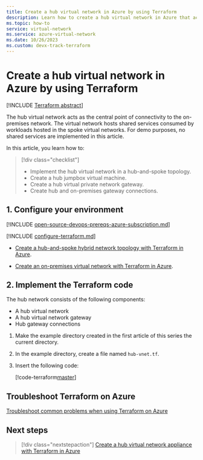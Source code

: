 ```yaml
---
title: Create a hub virtual network in Azure by using Terraform
description: Learn how to create a hub virtual network in Azure that acts as a common connection point between other networks.
ms.topic: how-to
service: virtual-network
ms.service: azure-virtual-network
ms.date: 10/26/2023
ms.custom: devx-track-terraform
---
```


# Create a hub virtual network in Azure by using Terraform

[!INCLUDE [Terraform abstract](./includes/abstract.md)]

The hub virtual network acts as the central point of connectivity to the on-premises network. The virtual network hosts shared services consumed by workloads hosted in the spoke virtual networks. For demo purposes, no shared services are implemented in this article.

In this article, you learn how to:

> [!div class="checklist"]
> * Implement the hub virtual network in a hub-and-spoke topology.
> * Create a hub jumpbox virtual machine.
> * Create a hub virtual private network gateway.
> * Create hub and on-premises gateway connections.

## 1. Configure your environment

[!INCLUDE [open-source-devops-prereqs-azure-subscription.md](../includes/open-source-devops-prereqs-azure-subscription.md)]

[!INCLUDE [configure-terraform.md](includes/configure-terraform.md)]

- [Create a hub-and-spoke hybrid network topology with Terraform in Azure](./hub-spoke-introduction.md).

- [Create an on-premises virtual network with Terraform in Azure](./hub-spoke-on-prem.md).

## 2. Implement the Terraform code

The hub network consists of the following components:

- A hub virtual network
- A hub virtual network gateway
- Hub gateway connections

1. Make the example directory created in the first article of this series the current directory.

1. In the example directory, create a file named `hub-vnet.tf`.

1. Insert the following code:

    [!code-terraform[master](../../terraform_samples/quickstart/301-hub-spoke/hub-vnet.tf)]
    
## Troubleshoot Terraform on Azure

[Troubleshoot common problems when using Terraform on Azure](troubleshoot.md)

## Next steps

> [!div class="nextstepaction"] 
> [Create a hub virtual network appliance with Terraform in Azure](./hub-spoke-hub-nva.md)
